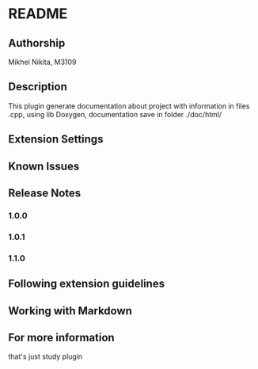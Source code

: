 #  README

## Authorship

Mikhel Nikita, M3109

## Description

This plugin generate documentation about project with information in files .cpp, using lib Doxygen, documentation save in folder ./doc/html/

## Extension Settings

## Known Issues

## Release Notes

### 1.0.0

### 1.0.1

### 1.1.0

## Following extension guidelines

## Working with Markdown

## For more information

that's just study plugin


